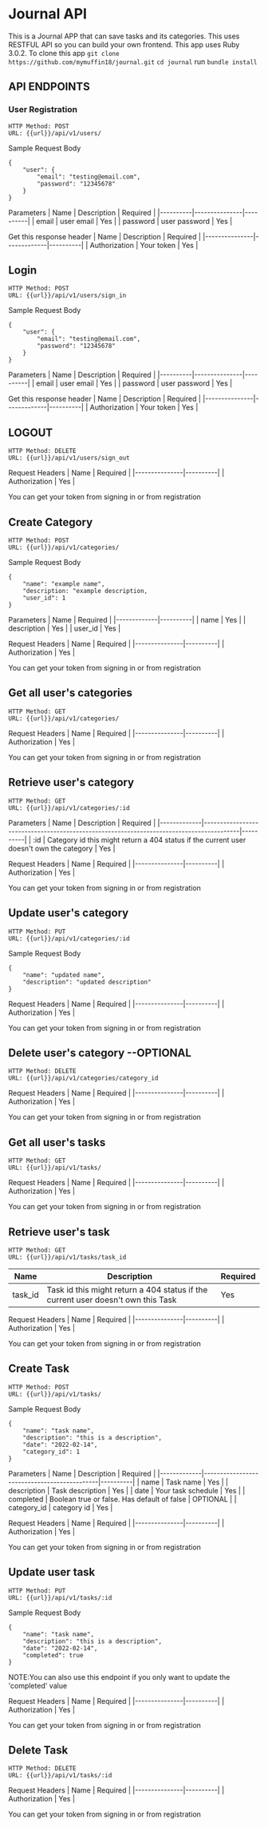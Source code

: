# Journal API

This is a Journal APP that can save tasks and its categories. This uses RESTFUL API so you can build your own frontend.
This app uses Ruby 3.0.2. To clone this app
`git clone https://github.com/mymuffin18/journal.git`
`cd journal`
run `bundle install`

## API ENDPOINTS

### User Registration
```
HTTP Method: POST
URL: {{url}}/api/v1/users/
```

Sample Request Body
```
{
    "user": {
        "email": "testing@email.com",
        "password": "12345678"
    } 
}

```
Parameters
| Name     | Description   | Required |
|----------|---------------|----------|
| email    | user email    | Yes      |
| password | user password | Yes      |

Get this response header
| Name          | Description | Required |
|---------------|-------------|----------|
| Authorization | Your token  | Yes      |

## Login
```
HTTP Method: POST
URL: {{url}}/api/v1/users/sign_in
```
Sample Request Body
```
{
    "user": {
        "email": "testing@email.com",
        "password": "12345678"
    }
}
```
Parameters
| Name     | Description   | Required |
|----------|---------------|----------|
| email    | user email    | Yes      |
| password | user password | Yes      |

Get this response header
| Name          | Description | Required |
|---------------|-------------|----------|
| Authorization | Your token  | Yes      |

## LOGOUT
```
HTTP Method: DELETE
URL: {{url}}/api/v1/users/sign_out
```
Request Headers
| Name          | Required |
|---------------|----------|
| Authorization | Yes      |

You can get your token from signing in or from registration

## Create Category
```
HTTP Method: POST
URL: {{url}}/api/v1/categories/
```
Sample Request Body
```
{
    "name": "example name",
    "description: "example description,
    "user_id": 1
}
```

Parameters
| Name        | Required |
|-------------|----------|
| name        | Yes      |
| description | Yes      |
| user_id     | Yes      |

Request Headers
| Name          | Required |
|---------------|----------|
| Authorization | Yes      |

You can get your token from signing in or from registration

## Get all user's categories
```
HTTP Method: GET
URL: {{url}}/api/v1/categories/
```
Request Headers
| Name          | Required |
|---------------|----------|
| Authorization | Yes      |

You can get your token from signing in or from registration

## Retrieve user's category
```
HTTP Method: GET
URL: {{url}}/api/v1/categories/:id
```
Parameters
| Name        | Description                                                                             | Required |
|-------------|-----------------------------------------------------------------------------------------|----------|
| :id | Category id this might return a 404 status if the current user doesn't own the category | Yes      |

Request Headers
| Name          | Required |
|---------------|----------|
| Authorization | Yes      |

You can get your token from signing in or from registration

## Update user's category
```
HTTP Method: PUT
URL: {{url}}/api/v1/categories/:id
```

Sample Request Body
```
{
    "name": "updated name",
    "description": "updated description"
}
```

Request Headers
| Name          | Required |
|---------------|----------|
| Authorization | Yes      |

You can get your token from signing in or from registration

## Delete user's category --OPTIONAL
```
HTTP Method: DELETE
URL: {{url}}/api/v1/categories/category_id
```

Request Headers
| Name          | Required |
|---------------|----------|
| Authorization | Yes      |

You can get your token from signing in or from registration

## Get all user's tasks
```
HTTP Method: GET
URL: {{url}}/api/v1/tasks/
```
Request Headers
| Name          | Required |
|---------------|----------|
| Authorization | Yes      |

You can get your token from signing in or from registration

## Retrieve user's task
```
HTTP Method: GET
URL: {{url}}/api/v1/tasks/task_id
```
| Name    | Description                                                                      | Required |
|---------|----------------------------------------------------------------------------------|----------|
| task_id | Task id this might return a 404 status if the current user doesn't own this Task | Yes      |


Request Headers
| Name          | Required |
|---------------|----------|
| Authorization | Yes      |

You can get your token from signing in or from registration

## Create Task
```
HTTP Method: POST
URL: {{url}}/api/v1/tasks/
```

Sample Request Body
```
{
    "name": "task name",
    "description": "this is a description",
    "date": "2022-02-14",
    "category_id": 1
}
```
Parameters
| Name        | Description                                 | Required |
|-------------|---------------------------------------------|----------|
| name        | Task name                                   | Yes      |
| description | Task description                            | Yes      |
| date        | Your task schedule                          | Yes      |
| completed   | Boolean true or false. Has default of false | OPTIONAL |
| category_id | category id                                 | Yes      |


Request Headers
| Name          | Required |
|---------------|----------|
| Authorization | Yes      |

You can get your token from signing in or from registration

## Update user task
```
HTTP Method: PUT
URL: {{url}}/api/v1/tasks/:id
```

Sample Request Body
```
{
    "name": "task name",
    "description": "this is a description",
    "date": "2022-02-14",
    "completed": true
}
```
NOTE:You can also use this endpoint if you only want to update the 'completed' value

Request Headers
| Name          | Required |
|---------------|----------|
| Authorization | Yes      |

You can get your token from signing in or from registration

## Delete Task
```
HTTP Method: DELETE
URL: {{url}}/api/v1/tasks/:id
```

Request Headers
| Name          | Required |
|---------------|----------|
| Authorization | Yes      |

You can get your token from signing in or from registration